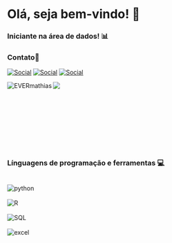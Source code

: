 # Olá, seja bem-vindo! 👋


### Iniciante na área de dados! 📊

### Contato📱
[![Social](https://img.shields.io/badge/LinkedIn-0077B5?style=for-the-badge&logo=linkedin&logoColor=white)](https://www.linkedin.com/in/everton-mathias-627229319/)
[![Social](https://img.shields.io/badge/Kaggle-20BEFF?style=for-the-badge&logo=Kaggle&logoColor=white)](https://www.kaggle.com/evertonmathias)
[![Social](https://img.shields.io/badge/Microsoft_Outlook-0078D4?style=for-the-badge&logo=microsoft-outlook&logoColor=white)](everton.mathias@hotmail.com)

<div>
     <p>
        <img align="left" src="https://github-readme-stats.vercel.app/api?username=EVERmathias&theme=vision-friendly-dark&show_icons=true&hide_border=true&count_private=true" alt="EVERmathias">
     </p>
</div>

<div>
     <p>
        <img align="left" src="https://github-readme-stats.vercel.app/api/top-langs/?username=EVERmathias&theme=blue-green"
     </p>
</div>



<br />
<br />
<br />
<br />
<br />
<br />
<br />
<br />
<br />





### Línguagens de programação e ferramentas 💻

<div style="display:inline_block"></br>
    <img align="center" alt="python" src="https://img.shields.io/badge/Python-3776AB?style=for-the-badge&logo=python&logoColor=white" />
</div>
</br>
<div>
    <img align="center" alt="R" src="https://img.shields.io/badge/R-276DC3?style=for-the-badge&logo=r&logoColor=white"/>

</div>
</br>
<div>
    <img align="center" alt="SQL" src="https://img.shields.io/badge/MySQL-005C84?style=for-the-badge&logo=mysql&logoColor=white"/>

</div>
</br>
<div>
    <img align="center" alt="excel" src="https://img.shields.io/badge/Microsoft_Excel-217346?style=for-the-badge&logo=microsoft-excel&logoColor=white"/>
</div>





